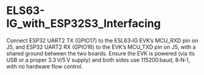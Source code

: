 # ELS63-IG_with_ESP32S3_Interfacing

Connect ESP32 UART2 TX (GPIO17) to the ESL63‑IG EVK’s MCU\_RXD pin on J5, and ESP32 UART2 RX (GPIO16) to the EVK’s MCU\_TXD pin on J5, with a shared ground between the two boards. Ensure the EVK is powered (via its USB or a proper 3.3 V/5 V supply) and both sides use 115200 baud, 8‑N‑1, with no hardware flow control.
